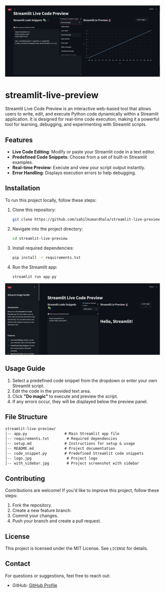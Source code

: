 ![logo](logo.jpg)

# streamlit-live-preview
Streamlit Live Code Preview is an interactive web-based tool that allows users to write, edit, and execute Python code dynamically within a Streamlit application. It is designed for real-time code execution, making it a powerful tool for learning, debugging, and experimenting with Streamlit scripts.



## Features
- **Live Code Editing**: Modify or paste your Streamlit code in a text editor.
- **Predefined Code Snippets**: Choose from a set of built-in Streamlit examples.
- **Real-time Preview**: Execute and view your script output instantly.
- **Error Handling**: Displays execution errors to help debugging.


## Installation
To run this project locally, follow these steps:

1. Clone this repository:
   ```sh
   git clone https://github.com/sahilkumardhala/streamlit-live-preview.git
   ```
2. Navigate into the project directory:
   ```sh
   cd streamlit-live-preview
   ```
3. Install required dependencies:
   ```sh
   pip install -r requirements.txt
   ```
4. Run the Streamlit app:
   ```sh
   streamlit run app.py
   ```
![logo](with_sidebar.jpg)
## Usage Guide
1. Select a predefined code snippet from the dropdown or enter your own Streamlit script.
2. Edit the code in the provided text area.
3. Click **"Do magic"** to execute and preview the script.
4. If any errors occur, they will be displayed below the preview panel.

## File Structure
```
streamlit-live-preview/
│-- app.py                 # Main Streamlit app file
│-- requirements.txt        # Required dependencies
│-- setup.md               # Instructions for setup & usage
│-- README.md              # Project documentation
│-- code_snippet.py        # Predefined Streamlit code snippets
│-- logo.jpg                # Project logo
│-- with_sidebar.jpg        # Project screenshot with sidebar
```

## Contributing
Contributions are welcome! If you'd like to improve this project, follow these steps:
1. Fork the repository.
2. Create a new feature branch.
3. Commit your changes.
4. Push your branch and create a pull request.

## License
This project is licensed under the MIT License. See `LICENSE` for details.

## Contact
For questions or suggestions, feel free to reach out:

- GitHub: [GitHub Profile](https://github.com/sahilkumardhala)

